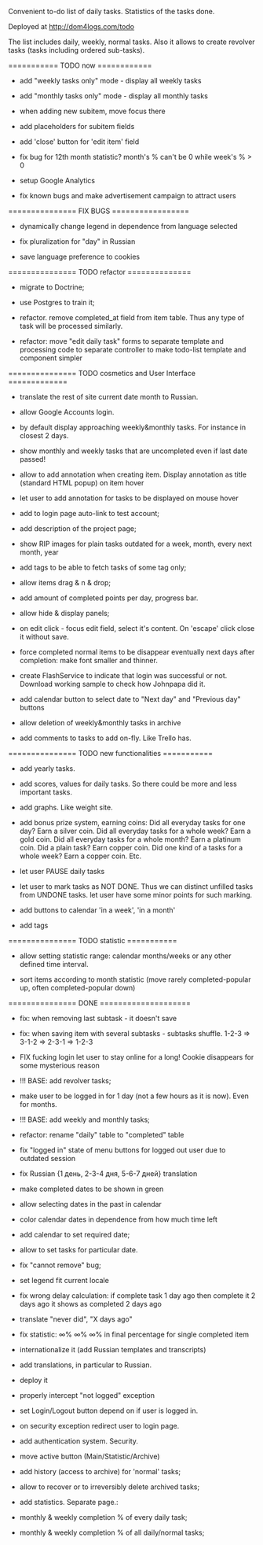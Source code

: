 Convenient to-do list of daily tasks.
Statistics of the tasks done.

Deployed at http://dom4logs.com/todo

The list includes daily, weekly, normal tasks.
Also it allows to create revolver tasks (tasks including ordered sub-tasks).

=========== TODO now ============

- add "weekly tasks only" mode - display all weekly tasks

- add "monthly tasks only" mode - display all monthly tasks

- when adding new subitem, move focus there

- add placeholders for subitem fields

- add 'close' button for 'edit item' field

- fix bug for 12th month statistic? month's % can't be 0 while week's % > 0

- setup Google Analytics

- fix known bugs and make advertisement campaign to attract users

=============== FIX BUGS =================

- dynamically change legend in dependence from language selected

- fix pluralization for "day" in Russian

- save language preference to cookies

=============== TODO refactor ==============

- migrate to Doctrine;

- use Postgres to train it;

- refactor. remove completed_at field from item table.
Thus any type of task will be processed similarly.

- refactor: move "edit daily task" forms to separate template and processing code to separate controller
to make todo-list template and component simpler

=============== TODO cosmetics and User Interface =============

- translate the rest of site current date month to Russian.

- allow Google Accounts login.

- by default display approaching weekly&monthly tasks. For instance in closest 2 days.

- show monthly and weekly tasks that are uncompleted even if last date passed!

- allow to add annotation when creating item. Display annotation as title (standard HTML popup) on item hover

- let user to add annotation for tasks to be displayed on mouse hover

- add to login page auto-link to test account;

- add description of the project page;

- show RIP images for plain tasks outdated for a week, month, every next month, year

- add tags to be able to fetch tasks of some tag only;

- allow items drag & n & drop;

- add amount of completed points per day, progress bar.

- allow hide & display panels;

- on edit click - focus edit field, select it's content. On 'escape' click close it without save.

- force completed normal items to be disappear eventually next days after completion:
make font smaller and thinner.

- create FlashService to indicate that login was successful or not. 
Download working sample to check how Johnpapa did it.

- add calendar button to select date to "Next day" and "Previous day" buttons

- allow deletion of weekly&monthly tasks in archive
- add comments to tasks to add on-fly. Like Trello has.


=============== TODO new functionalities ===========

- add yearly tasks.

- add scores, values for daily tasks. So there could be more and less important tasks.

- add graphs. Like weight site.

- add bonus prize system, earning coins:
Did all everyday tasks for one day? Earn a silver coin.
Did all everyday tasks for a whole week? Earn a gold coin.
Did all everyday tasks for a whole month? Earn a platinum coin.
Did a plain task? Earn copper coin.
Did one kind of a tasks for a whole week? Earn a copper coin.
Etc.

- let user PAUSE daily tasks

- let user to mark tasks as NOT DONE. Thus we can distinct unfilled tasks from UNDONE tasks.
let user have some minor points for such marking.

- add buttons to calendar 'in a week', 'in a month'

- add tags

=============== TODO statistic ===========

- allow setting statistic range: calendar months/weeks or any other defined time interval.

- sort items according to month statistic (move rarely completed-popular up, often completed-popular down)

=============== DONE ====================

- fix: when removing last subtask - it doesn't save

- fix: when saving item with several subtasks - subtasks shuffle. 1-2-3 => 3-1-2 => 2-3-1 => 1-2-3

- FIX fucking login let user to stay online for a long! Cookie disappears for some mysterious reason

- !!! BASE: add revolver tasks;

- make user to be logged in for 1 day (not a few hours as it is now). Even for months.

- !!! BASE: add weekly and monthly tasks;

- refactor: rename "daily" table to "completed" table

- fix "logged in" state of menu buttons for logged out user due to outdated session

- fix Russian {1 день, 2-3-4 дня, 5-6-7 дней} translation
- make completed dates to be shown in green
- allow selecting dates in the past in calendar

- color calendar dates in dependence from how much time left

- add calendar to set required date;

- allow to set tasks for particular date.

- fix "cannot remove" bug;

- set legend fit current locale

- fix wrong delay calculation: if complete task 1 day ago then complete it 2 days ago it shows as completed 2 days ago

- translate "never did", "X days ago"

- fix statistic:  ∞% ∞% ∞%  in final percentage for single completed item

- internationalize it (add Russian templates and transcripts)
- add translations, in particular to Russian.
- deploy it
- properly intercept "not logged" exception
- set Login/Logout button depend on if user is logged in.
- on security exception redirect user to login page.

- add authentication system. Security.
- move active button (Main/Statistic/Archive)
- add history (access to archive) for 'normal' tasks;
- allow to recover or to irreversibly delete archived tasks;

- add statistics. Separate page.:
- monthly & weekly completion % of every daily task;
- monthly & weekly completion % of all daily/normal tasks;
